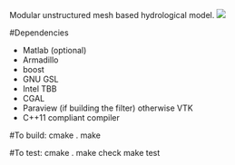 

Modular unstructured mesh based hydrological model.
![](https://github.com/Chrismarsh/CHM/blob/master/mesh.png)

#Dependencies
* Matlab (optional)
* Armadillo
* boost
* GNU GSL
* Intel TBB
* CGAL
* Paraview (if building the filter) otherwise VTK
* C++11 compliant compiler

#To build:
    cmake .
    make

#To test:
    cmake .
    make check
    make test

